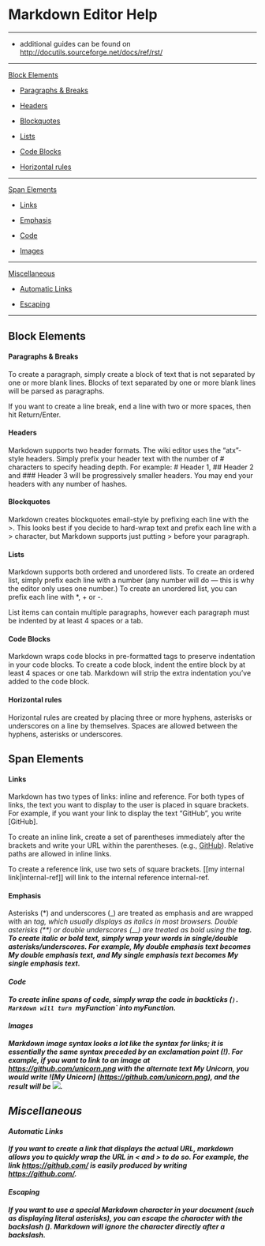 # Markdown Editor Help
---

* additional guides can be found on http://docutils.sourceforge.net/docs/ref/rst/

---
[Block Elements](#block-elements)

* [Paragraphs & Breaks](#paragraphs-&-breaks)

* [Headers](#headers)

* [Blockquotes](#blockquotes)

* [Lists](#lists)

* [Code Blocks](#code-blocks)

* [Horizontal rules](#horizontal-rules)
---
[Span Elements](#span-elements)

* [Links](#links)

* [Emphasis](#emphasis)

* [Code](#code)

* [Images](#images)
---
[Miscellaneous](#miscellaneous)

* [Automatic Links](#automatic-links)

* [Escaping](#escaping)

---

## Block Elements

#### Paragraphs & Breaks
To create a paragraph, simply create a block of text that is not separated by one or more blank lines. Blocks of text separated by one or more blank lines will be parsed as paragraphs.

If you want to create a line break, end a line with two or more spaces, then hit Return/Enter.

#### Headers
Markdown supports two header formats. The wiki editor uses the “atx”-style headers. Simply prefix your header text with the number of # characters to specify heading depth. For example: # Header 1, ## Header 2 and ### Header 3 will be progressively smaller headers. You may end your headers with any number of hashes.

#### Blockquotes
Markdown creates blockquotes email-style by prefixing each line with the >. This looks best if you decide to hard-wrap text and prefix each line with a > character, but Markdown supports just putting > before your paragraph.

#### Lists
Markdown supports both ordered and unordered lists. To create an ordered list, simply prefix each line with a number (any number will do — this is why the editor only uses one number.) To create an unordered list, you can prefix each line with *, + or -.

List items can contain multiple paragraphs, however each paragraph must be indented by at least 4 spaces or a tab.

#### Code Blocks
Markdown wraps code blocks in pre-formatted tags to preserve indentation in your code blocks. To create a code block, indent the entire block by at least 4 spaces or one tab. Markdown will strip the extra indentation you’ve added to the code block.

#### Horizontal rules
Horizontal rules are created by placing three or more hyphens, asterisks or underscores on a line by themselves. Spaces are allowed between the hyphens, asterisks or underscores.

## Span Elements

#### Links
Markdown has two types of links: inline and reference. For both types of links, the text you want to display to the user is placed in square brackets. For example, if you want your link to display the text “GitHub”, you write [GitHub].

To create an inline link, create a set of parentheses immediately after the brackets and write your URL within the parentheses. (e.g., [GitHub](https://github.com/)). Relative paths are allowed in inline links.

To create a reference link, use two sets of square brackets. [[my internal link|internal-ref]] will link to the internal reference internal-ref.

#### Emphasis
Asterisks (*) and underscores (_) are treated as emphasis and are wrapped with an <em> tag, which usually displays as italics in most browsers. Double asterisks (**) or double underscores (__) are treated as bold using the <strong> tag. To create italic or bold text, simply wrap your words in single/double asterisks/underscores. For example, **My double emphasis text** becomes My double emphasis text, and *My single emphasis text* becomes My single emphasis text.

#### Code
To create inline spans of code, simply wrap the code in backticks (`). Markdown will turn `myFunction` into myFunction.

#### Images
Markdown image syntax looks a lot like the syntax for links; it is essentially the same syntax preceded by an exclamation point (!). For example, if you want to link to an image at https://github.com/unicorn.png with the alternate text My Unicorn, you would write ![My Unicorn] (https://github.com/unicorn.png), and the result will be ![](https://github.com/unicorn.png).

## Miscellaneous

#### Automatic Links
If you want to create a link that displays the actual URL, markdown allows you to quickly wrap the URL in < and > to do so. For example, the link https://github.com/ is easily produced by writing <https://github.com/>.

#### Escaping
If you want to use a special Markdown character in your document (such as displaying literal asterisks), you can escape the character with the backslash (\). Markdown will ignore the character directly after a backslash.

